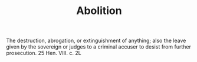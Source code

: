 ---
title: Abolition
letter: A
permalink: "/definitions/bld-abolition.html"
body: The destruction, abrogation, or extinguishment of anything; also the leave given
  by the sovereign or judges to a criminal accuser to desist from further prosecution.
  25 Hen. VIII. c. 2L
published_at: '2018-07-07'
source: Black's Law Dictionary 2nd Ed (1910)
layout: post
---